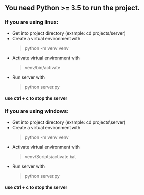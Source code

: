 ## You need Python >= 3.5 to run the project.

### If you are using linux:
- Get into project directory (example: cd projects/server)
- Create a virtual environment with
   > python -m venv venv
- Activate virtual environment with
   > venv/bin/activate
- Run server with
   > python server.py
#### use ctrl + c to stop the server

### If you are using windows:
- Get into project directory (example: cd projects\server)
- Create a virtual environment with
   > python -m venv venv
- Activate virtual environment with
   > venv\Scripts\activate.bat
- Run server with
   > python server.py
#### use ctrl + c to stop the server